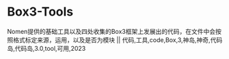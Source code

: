 # Box3-Tools
Nomen提供的基础工具以及四处收集的Box3框架上发展出的代码，在文件中会按照格式标定来源，运用，以及是否为模块     ||      代码,工具,code,Box,3,神岛,神奇,代码岛,代码岛,3.0,tool,可用,2023
